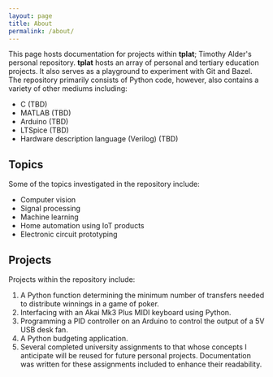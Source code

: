 ```yaml
---
layout: page
title: About
permalink: /about/
---
```


This page hosts documentation for projects within **tplat**; Timothy Alder's personal repository. **tplat** hosts an array of personal and tertiary education projects. It also serves as a playground to experiment with Git and Bazel. The repository primarily consists of Python code, however, also contains a variety of other mediums including:
* C (TBD)
* MATLAB (TBD)
* Arduino (TBD)
* LTSpice (TBD)
* Hardware description language (Verilog) (TBD)

## Topics
Some of the topics investigated in the repository include:
* Computer vision
* Signal processing
* Machine learning
* Home automation using IoT products
* Electronic circuit prototyping

## Projects 
Projects within the repository include:
1. A Python function determining the minimum number of transfers needed to distribute winnings in a game of poker.
1. Interfacing with an Akai Mk3 Plus MIDI keyboard using Python.
1. Programming a PID controller on an Arduino to control the output of a 5V USB desk fan.
1. A Python budgeting application.
1. Several completed university assignments to that whose concepts I anticipate will be reused  for future personal projects. Documentation was written for these assignments included to enhance their readability.
